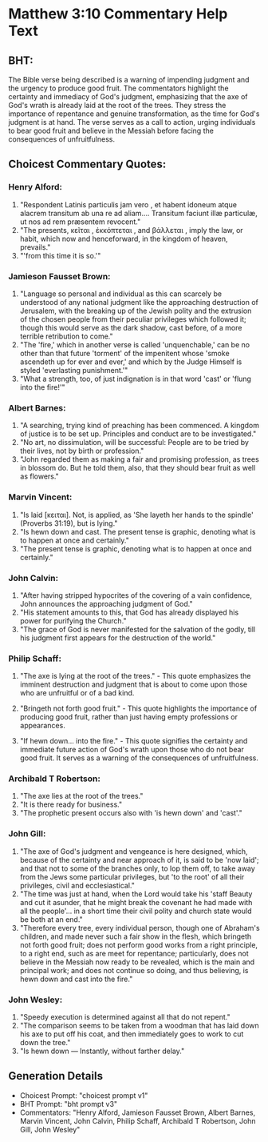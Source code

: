 # Matthew 3:10 Commentary Help Text

## BHT:
The Bible verse being described is a warning of impending judgment and the urgency to produce good fruit. The commentators highlight the certainty and immediacy of God's judgment, emphasizing that the axe of God's wrath is already laid at the root of the trees. They stress the importance of repentance and genuine transformation, as the time for God's judgment is at hand. The verse serves as a call to action, urging individuals to bear good fruit and believe in the Messiah before facing the consequences of unfruitfulness.

## Choicest Commentary Quotes:
### Henry Alford:
1. "Respondent Latinis particulis  jam vero , et habent idoneum atque alacrem transitum ab una re ad aliam.… Transitum faciunt illæ particulæ, ut nos ad rem præsentem revocent."
2. "The presents,  κεῖται ,   ἐκκόπτεται , and  βάλλεται , imply the law, or habit, which now and henceforward, in the kingdom of heaven, prevails."
3. "'from this time it is so.'"

### Jamieson Fausset Brown:
1. "Language so personal and individual as this can scarcely be understood of any national judgment like the approaching destruction of Jerusalem, with the breaking up of the Jewish polity and the extrusion of the chosen people from their peculiar privileges which followed it; though this would serve as the dark shadow, cast before, of a more terrible retribution to come."
2. "The 'fire,' which in another verse is called 'unquenchable,' can be no other than that future 'torment' of the impenitent whose 'smoke ascendeth up for ever and ever,' and which by the Judge Himself is styled 'everlasting punishment.'"
3. "What a strength, too, of just indignation is in that word 'cast' or 'flung into the fire!'"

### Albert Barnes:
1. "A searching, trying kind of preaching has been commenced. A kingdom of justice is to be set up. Principles and conduct are to be investigated."
2. "No art, no dissimulation, will be successful: People are to be tried by their lives, not by birth or profession."
3. "John regarded them as making a fair and promising profession, as trees in blossom do. But he told them, also, that they should bear fruit as well as flowers."

### Marvin Vincent:
1. "Is laid [κειται]. Not, is applied, as 'She layeth her hands to the spindle' (Proverbs 31:19), but is lying."
2. "Is hewn down and cast. The present tense is graphic, denoting what is to happen at once and certainly."
3. "The present tense is graphic, denoting what is to happen at once and certainly."

### John Calvin:
1. "After having stripped hypocrites of the covering of a vain confidence, John announces the approaching judgment of God."
2. "His statement amounts to this, that God has already displayed his power for purifying the Church."
3. "The grace of God is never manifested for the salvation of the godly, till his judgment first appears for the destruction of the world."

### Philip Schaff:
1. "The axe is lying at the root of the trees." - This quote emphasizes the imminent destruction and judgment that is about to come upon those who are unfruitful or of a bad kind.

2. "Bringeth not forth good fruit." - This quote highlights the importance of producing good fruit, rather than just having empty professions or appearances.

3. "If hewn down... into the fire." - This quote signifies the certainty and immediate future action of God's wrath upon those who do not bear good fruit. It serves as a warning of the consequences of unfruitfulness.

### Archibald T Robertson:
1. "The axe lies at the root of the trees." 
2. "It is there ready for business." 
3. "The prophetic present occurs also with 'is hewn down' and 'cast'."

### John Gill:
1. "The axe of God's judgment and vengeance is here designed, which, because of the certainty and near approach of it, is said to be 'now laid'; and that not to some of the branches only, to lop them off, to take away from the Jews some particular privileges, but 'to the root' of all their privileges, civil and ecclesiastical."
2. "The time was just at hand, when the Lord would take his 'staff Beauty and cut it asunder, that he might break the covenant he had made with all the people'... in a short time their civil polity and church state would be both at an end."
3. "Therefore every tree, every individual person, though one of Abraham's children, and made never such a fair show in the flesh, which bringeth not forth good fruit; does not perform good works from a right principle, to a right end, such as are meet for repentance; particularly, does not believe in the Messiah now ready to be revealed, which is the main and principal work; and does not continue so doing, and thus believing, is hewn down and cast into the fire."

### John Wesley:
1. "Speedy execution is determined against all that do not repent."
2. "The comparison seems to be taken from a woodman that has laid down his axe to put off his coat, and then immediately goes to work to cut down the tree."
3. "Is hewn down — Instantly, without farther delay."


## Generation Details
- Choicest Prompt: "choicest prompt v1"
- BHT Prompt: "bht prompt v3"
- Commentators: "Henry Alford, Jamieson Fausset Brown, Albert Barnes, Marvin Vincent, John Calvin, Philip Schaff, Archibald T Robertson, John Gill, John Wesley"
